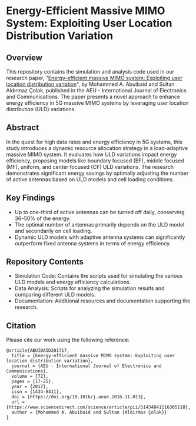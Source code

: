 # Energy-Efficient Massive MIMO System: Exploiting User Location Distribution Variation

## Overview
This repository contains the simulation and analysis code used in our research paper, "[Energy-efficient massive MIMO system: Exploiting user location distribution variation](https://doi.org/10.1016/j.aeue.2016.11.013)", by Mohammed A. Abuibaid and Sultan Aldırmaz Çolak, published in the AEU - International Journal of Electronics and Communications. The paper presents a novel approach to enhance energy efficiency in 5G massive MIMO systems by leveraging user location distribution (ULD) variations.

## Abstract
In the quest for high data rates and energy efficiency in 5G systems, this study introduces a dynamic resource allocation strategy in a load-adaptive massive MIMO system. It evaluates how ULD variations impact energy efficiency, proposing models like boundary focused (BF), middle focused (MF), uniform, and center focused (CF) ULD variations. The research demonstrates significant energy savings by optimally adjusting the number of active antennas based on ULD models and cell loading conditions.

## Key Findings
- Up to one-third of active antennas can be turned off daily, conserving 36–50% of the energy.
- The optimal number of antennas primarily depends on the ULD model and secondarily on cell loading.
- Dynamic ULD models with adaptive antenna systems can significantly outperform fixed antenna systems in terms of energy efficiency.

## Repository Contents
- Simulation Code: Contains the scripts used for simulating the various ULD models and energy efficiency calculations.
- Data Analysis: Scripts for analyzing the simulation results and comparing different ULD models.
- Documentation: Additional resources and documentation supporting the research.

## Citation
Please cite our work using the following reference:
```
@article{ABUIBAID201717,
  title = {Energy-efficient massive MIMO system: Exploiting user location distribution variation},
  journal = {AEU - International Journal of Electronics and Communications},
  volume = {72},
  pages = {17-25},
  year = {2017},
  issn = {1434-8411},
  doi = {https://doi.org/10.1016/j.aeue.2016.11.013},
  url = {https://www.sciencedirect.com/science/article/pii/S1434841116305118},
  author = {Mohammed A. Abuibaid and Sultan {Aldırmaz Çolak}}
}
```
